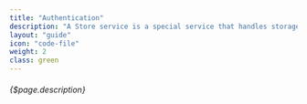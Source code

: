 ```yaml
---
title: "Authentication"
description: "A Store service is a special service that handles storage for JSON objects"
layout: "guide"
icon: "code-file"
weight: 2
class: green
---
```


###### {$page.description}